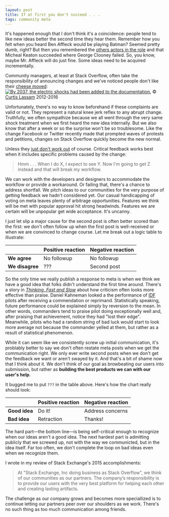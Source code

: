 ```yaml
---
layout: post
title: If at first you don't succeed . . .
tags: community meta
---
```


It's happened enough that I don't think it's a coincidence: people
tend to like new ideas better the second time they hear them. Remember
how you felt when you heard Ben Affleck would be playing Batman?
Seemed pretty dumb, right? But then you remembered the
[others actors in the role](https://www.google.com/webhp?sourceid=chrome-instant&ion=1&espv=2&ie=UTF-8#safe=active&q=batman+played+by)
and that Micheal Keaton succeeded where George Clooney failed. So, you
know, maybe Mr. Affleck will do just fine. Some ideas need to be
acquired incrementally.

Community managers, at least at Stack Overflow, often take the
responsibility of announcing changes and we've noticed people don't
like their
[cheese moved](https://en.wikipedia.org/wiki/Who_Moved_My_Cheese%3F):
[![By 2037, the electric shocks had been added to the documentation.](http://cube-drone.com/media/optimized/99.png)](https://cube-drone.com/comics/c/ingeniuty-of-sorts)
© [Curtis Lassam](http://curtis.lassam.net/) 2012-2016

Unfortunately, there's no way to know beforehand if these complaints
are valid or not. They represent a natural knee jerk reflex to any
abrupt change. Truthfully, we often sympathize because we all went
through the very same shock treatment when we first heard the new idea
internally. But we also know that after a week or so the surprise won't
be so troublesome. Like the change Facebook or Twitter recently made
that prompted waves of protests and petitions, changes on Stack
Overflow quickly become the new normal.

Unless they
[just don't work out](http://meta.stackexchange.com/q/258048/1438) of
course. Critical feedback works best when it includes specific
problems caused by the change:

> Hmm . . . When I do X, I expect to see Y. Now I'm going to get Z
> instead and that will break my workflow.

We can work with the developers and designers to accommodate the
workflow or provide a workaround. Or failing that, there's a chance to
address shortfall. We pitch ideas to our communities for the very
purpose of getting feedback we hadn't considered yet. Our casual
handicapping of voting on meta leaves plenty of arbitrage
opportunities. Features we think will be met with popular approval hit
strong headwinds. Features we are certain will be unpopular get wide
acceptance. It's uncanny.

I just let slip a major cause for the second post is often better
scored than the first: we don't often follow up when the first post is
well-received or when we are convinced to change course. Let me break
out a logic table to illustrate:

&nbsp;                 | Positive reaction    | Negative reaction
:-----------------     | :-------             | :-------
**We agree**           | No followup          | No followup
**We disagree**        | ???                  | Second post

So the only time we really publish a response to meta is when we think
we have a good idea that folks didn't understand the first time
around. There's a story in
[_Thinking, Fast and Slow_](http://www.amazon.com/gp/product/B00555X8OA/ref=as_li_tl?ie=UTF8&camp=1789&creative=9325&creativeASIN=B00555X8OA&linkCode=as2&tag=jonqui-20&linkId=UAP5WVRSUHYSC3A5)
about how criticism often looks more effective than praise. Daniel Kahneman looked
a the performance of
[IDF](https://en.wikipedia.org/wiki/Israel_Defense_Forces) pilots
after receiving a commendation or reprimand. Statistically speaking,
future performance could be explained simply by reversion to the
mean. In other words, commanders tend to praise pilot doing
exceptionally well and, after praising that achievement, notice they
had "lost their edge". Meanwhile, pilots who had a random string of
bad luck would start to look more average not because the commander
yelled at them, but rather as a result of statistical phenomenon.

While it can seem like we consistently screw up initial
communication, it's problably better to say we don't often restate
meta posts when we get the communication right. We only ever write
second posts when we don't get the feedback we want or aren't swayed
by it. And that's a bit of shame now that I think about it. We don't
think of our goal as browbeating our users into submission, but rather
as **building the best products we can with our user's help**.

It bugged me to put `???` in the table above. Here's how the chart
really should look:

&nbsp;              | Positive reaction | Negative reaction
:-----------------  | :-------          | :-------
**Good idea**       | Do it!            | Address concerns
**Bad idea**        | Retraction        | Thanks!

The hard part&mdash;the bottom line&mdash;is being self-critical
enough to recognize when our ideas aren't a good idea. The next
hardest part is admitting publicly that we screwed up, not with the
way we communicted, but in the idea itself. Far too often, we don't
complete the loop on bad ideas even when we recognize them.

I wrote in my review of Stack Exchange's 2015 accomplishments:

> At "Stack Exchange, Inc doing business as Stack Overflow", we think
> of our communities as our partners. The company’s responsibility is
> to provide our users with the very best platform for helping each
> other and creating lasting artifacts.

The challenge as our company grows and becomes more speciallized is to
continue letting our partners peer over our shoulders as we
work. There's no such thing as too much communication among friends.

<!--  LocalWords:  LocalWords Affleck Clooney png Lassam
 -->
